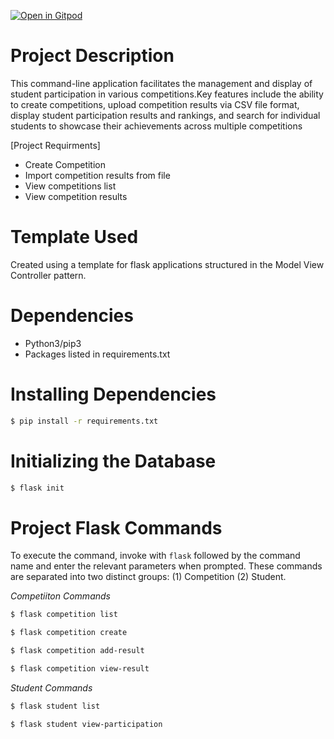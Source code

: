[![Open in Gitpod](https://gitpod.io/button/open-in-gitpod.svg)](https://gitpod.io/#https://github.com/RynniaRyan/flaskmvc)

# Project Description
This command-line application facilitates the management and display of student participation in various competitions.Key features include the ability to create competitions, upload competition results via CSV file format, display student participation results and rankings, and search for individual students to showcase their achievements across multiple competitions

[Project Requirments]
- Create Competition
- Import competition results from file
- View competitions list
- View competition results

# Template Used
Created using a template for flask applications structured in the Model View Controller pattern.

# Dependencies
* Python3/pip3
* Packages listed in requirements.txt

# Installing Dependencies
```bash
$ pip install -r requirements.txt
```

# Initializing the Database
```bash
$ flask init
```

# Project Flask Commands
To execute the command, invoke with `flask` followed by the command name and enter the relevant parameters when prompted. These commands are separated into two distinct groups: (1) Competition (2) Student.

_Competiiton Commands_
```bash
$ flask competition list
```
```bash
$ flask competition create
```
```bash
$ flask competition add-result
```
```bash
$ flask competition view-result
```

_Student Commands_
```bash
$ flask student list
```
```bash
$ flask student view-participation
```
